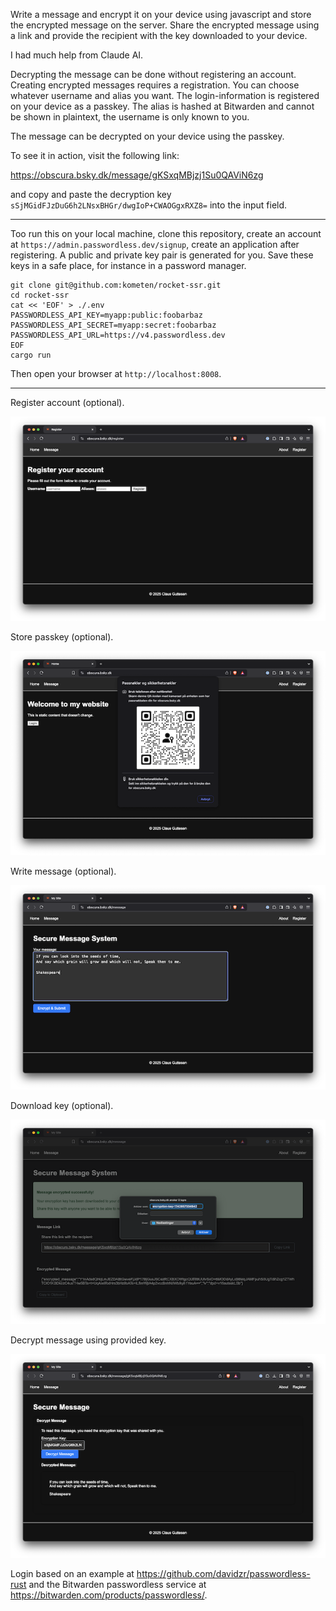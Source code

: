 Write a message and encrypt it on your device using javascript and store the encrypted message on the server.
Share the encrypted message using a link and provide the recipient with the key downloaded to your device.

I had much help from Claude AI.

Decrypting the message can be done without registering an account. Creating encrypted messages requires a registration.
You can choose whatever username and alias you want. The login-information is registered on your device as a passkey.
The alias is hashed at Bitwarden and cannot be shown in plaintext, the username is only known to you.

The message can be decrypted on your device using the passkey.

To see it in action, visit the following link:

https://obscura.bsky.dk/message/gKSxqMBjzj1Su0QAViN6zg

and copy and paste the decryption key `sSjMGidFJzDuG6h2LNsxBHGr/dwgIoP+CWAOGgxRXZ8=` into the input field.

---

Too run this on your local machine, clone this repository, create an account at `https://admin.passwordless.dev/signup`, create
an application after registering. A public and private key pair is generated for you. Save these keys in a safe place, for instance
in a password manager.

```
git clone git@github.com:kometen/rocket-ssr.git
cd rocket-ssr
cat << 'EOF' > ./.env
PASSWORDLESS_API_KEY=myapp:public:foobarbaz
PASSWORDLESS_API_SECRET=myapp:secret:foobarbaz
PASSWORDLESS_API_URL=https://v4.passwordless.dev
EOF
cargo run
```

Then open your browser at `http://localhost:8008`.

---

Register account (optional).

![Register account](./register.png)

Store passkey (optional).

![Store passkey](./passkey.png)

Write message (optional).

![Write message](./write.png)

Download key (optional).

![Download key](./download.png)

Decrypt message using provided key.

![Decrypt message](./decrypt.png)

Login based on an example at https://github.com/davidzr/passwordless-rust and the Bitwarden passwordless
service at https://bitwarden.com/products/passwordless/.
